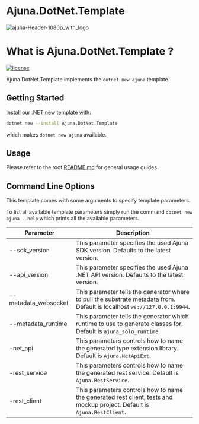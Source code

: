 # Ajuna.DotNet.Template
![ajuna-Header-1080p_with_logo](https://user-images.githubusercontent.com/17710198/136852531-d9eb47cd-efcd-4c88-bdbf-78dfcbffe287.png)

# What is Ajuna.DotNet.Template ?
[![license](https://img.shields.io/github/license/ajuna-network/Ajuna.SDK)](https://github.com/ajuna-network/Ajuna.SDK/blob/origin/LICENSE)

Ajuna.DotNet.Template implements the `dotnet new ajuna` template.

## Getting Started
Install our .NET new template with:

```sh
dotnet new --install Ajuna.DotNet.Template
```

which makes `dotnet new ajuna` available.

## Usage
Please refer to the root [README.md](../../README.md) for general usage guides.

## Command Line Options
This template comes with some arguments to specify template parameters. 

To list all available template parameters simply run the command `dotnet new ajuna --help` which prints all the available parameters.

| Parameter | Description |
|---|---|
| --sdk_version | This parameter specifies the used Ajuna SDK version. Defaults to the latest version. |
| --api_version | This parameter specifies the used Ajuna .NET API version. Defaults to the latest version. |
| --metadata_websocket | This parameter tells the generator where to pull the substrate metadata from. Default is localhost `ws://127.0.0.1:9944`. |
| --metadata_runtime | This parameter tells the generator which runtime to use to generate classes for. Default is `ajuna_solo_runtime`. |
| -net_api | This parameters controls how to name the generated type extension library. Default is `Ajuna.NetApiExt`. |
| -rest_service | This parameters controls how to name the generated rest service. Default is `Ajuna.RestService`. |
| -rest_client | This parameters controls how to name the generated rest client, tests and mockup project. Default is `Ajuna.RestClient`. |
